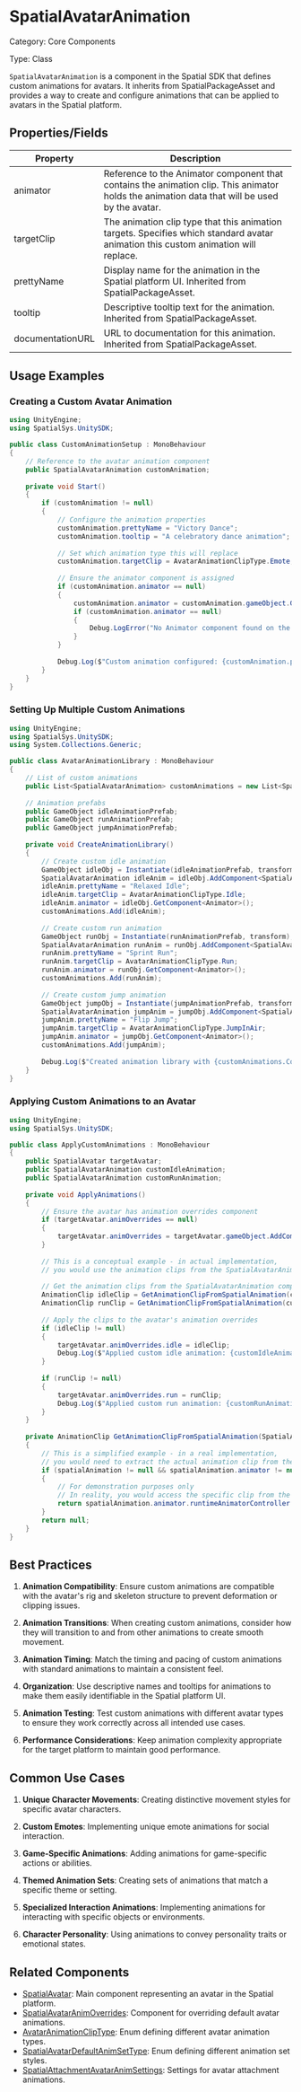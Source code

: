 # SpatialAvatarAnimation

Category: Core Components

Type: Class

`SpatialAvatarAnimation` is a component in the Spatial SDK that defines custom animations for avatars. It inherits from SpatialPackageAsset and provides a way to create and configure animations that can be applied to avatars in the Spatial platform.

## Properties/Fields

| Property | Description |
| --- | --- |
| animator | Reference to the Animator component that contains the animation clip. This animator holds the animation data that will be used by the avatar. |
| targetClip | The animation clip type that this animation targets. Specifies which standard avatar animation this custom animation will replace. |
| prettyName | Display name for the animation in the Spatial platform UI. Inherited from SpatialPackageAsset. |
| tooltip | Descriptive tooltip text for the animation. Inherited from SpatialPackageAsset. |
| documentationURL | URL to documentation for this animation. Inherited from SpatialPackageAsset. |

## Usage Examples

### Creating a Custom Avatar Animation

```csharp
using UnityEngine;
using SpatialSys.UnitySDK;

public class CustomAnimationSetup : MonoBehaviour
{
    // Reference to the avatar animation component
    public SpatialAvatarAnimation customAnimation;
    
    private void Start()
    {
        if (customAnimation != null)
        {
            // Configure the animation properties
            customAnimation.prettyName = "Victory Dance";
            customAnimation.tooltip = "A celebratory dance animation";
            
            // Set which animation type this will replace
            customAnimation.targetClip = AvatarAnimationClipType.Emote;
            
            // Ensure the animator component is assigned
            if (customAnimation.animator == null)
            {
                customAnimation.animator = customAnimation.gameObject.GetComponent<Animator>();
                if (customAnimation.animator == null)
                {
                    Debug.LogError("No Animator component found on the game object");
                }
            }
            
            Debug.Log($"Custom animation configured: {customAnimation.prettyName}");
        }
    }
}
```

### Setting Up Multiple Custom Animations

```csharp
using UnityEngine;
using SpatialSys.UnitySDK;
using System.Collections.Generic;

public class AvatarAnimationLibrary : MonoBehaviour
{
    // List of custom animations
    public List<SpatialAvatarAnimation> customAnimations = new List<SpatialAvatarAnimation>();
    
    // Animation prefabs
    public GameObject idleAnimationPrefab;
    public GameObject runAnimationPrefab;
    public GameObject jumpAnimationPrefab;
    
    private void CreateAnimationLibrary()
    {
        // Create custom idle animation
        GameObject idleObj = Instantiate(idleAnimationPrefab, transform);
        SpatialAvatarAnimation idleAnim = idleObj.AddComponent<SpatialAvatarAnimation>();
        idleAnim.prettyName = "Relaxed Idle";
        idleAnim.targetClip = AvatarAnimationClipType.Idle;
        idleAnim.animator = idleObj.GetComponent<Animator>();
        customAnimations.Add(idleAnim);
        
        // Create custom run animation
        GameObject runObj = Instantiate(runAnimationPrefab, transform);
        SpatialAvatarAnimation runAnim = runObj.AddComponent<SpatialAvatarAnimation>();
        runAnim.prettyName = "Sprint Run";
        runAnim.targetClip = AvatarAnimationClipType.Run;
        runAnim.animator = runObj.GetComponent<Animator>();
        customAnimations.Add(runAnim);
        
        // Create custom jump animation
        GameObject jumpObj = Instantiate(jumpAnimationPrefab, transform);
        SpatialAvatarAnimation jumpAnim = jumpObj.AddComponent<SpatialAvatarAnimation>();
        jumpAnim.prettyName = "Flip Jump";
        jumpAnim.targetClip = AvatarAnimationClipType.JumpInAir;
        jumpAnim.animator = jumpObj.GetComponent<Animator>();
        customAnimations.Add(jumpAnim);
        
        Debug.Log($"Created animation library with {customAnimations.Count} animations");
    }
}
```

### Applying Custom Animations to an Avatar

```csharp
using UnityEngine;
using SpatialSys.UnitySDK;

public class ApplyCustomAnimations : MonoBehaviour
{
    public SpatialAvatar targetAvatar;
    public SpatialAvatarAnimation customIdleAnimation;
    public SpatialAvatarAnimation customRunAnimation;
    
    private void ApplyAnimations()
    {
        // Ensure the avatar has animation overrides component
        if (targetAvatar.animOverrides == null)
        {
            targetAvatar.animOverrides = targetAvatar.gameObject.AddComponent<SpatialAvatarAnimOverrides>();
        }
        
        // This is a conceptual example - in actual implementation, 
        // you would use the animation clips from the SpatialAvatarAnimation components
        
        // Get the animation clips from the SpatialAvatarAnimation components
        AnimationClip idleClip = GetAnimationClipFromSpatialAnimation(customIdleAnimation);
        AnimationClip runClip = GetAnimationClipFromSpatialAnimation(customRunAnimation);
        
        // Apply the clips to the avatar's animation overrides
        if (idleClip != null)
        {
            targetAvatar.animOverrides.idle = idleClip;
            Debug.Log($"Applied custom idle animation: {customIdleAnimation.prettyName}");
        }
        
        if (runClip != null)
        {
            targetAvatar.animOverrides.run = runClip;
            Debug.Log($"Applied custom run animation: {customRunAnimation.prettyName}");
        }
    }
    
    private AnimationClip GetAnimationClipFromSpatialAnimation(SpatialAvatarAnimation spatialAnimation)
    {
        // This is a simplified example - in a real implementation, 
        // you would need to extract the actual animation clip from the animator
        if (spatialAnimation != null && spatialAnimation.animator != null)
        {
            // For demonstration purposes only
            // In reality, you would access the specific clip from the animator's runtime controller
            return spatialAnimation.animator.runtimeAnimatorController as AnimationClip;
        }
        return null;
    }
}
```

## Best Practices

1. **Animation Compatibility**: Ensure custom animations are compatible with the avatar's rig and skeleton structure to prevent deformation or clipping issues.

2. **Animation Transitions**: When creating custom animations, consider how they will transition to and from other animations to create smooth movement.

3. **Animation Timing**: Match the timing and pacing of custom animations with standard animations to maintain a consistent feel.

4. **Organization**: Use descriptive names and tooltips for animations to make them easily identifiable in the Spatial platform UI.

5. **Animation Testing**: Test custom animations with different avatar types to ensure they work correctly across all intended use cases.

6. **Performance Considerations**: Keep animation complexity appropriate for the target platform to maintain good performance.

## Common Use Cases

1. **Unique Character Movements**: Creating distinctive movement styles for specific avatar characters.

2. **Custom Emotes**: Implementing unique emote animations for social interaction.

3. **Game-Specific Animations**: Adding animations for game-specific actions or abilities.

4. **Themed Animation Sets**: Creating sets of animations that match a specific theme or setting.

5. **Specialized Interaction Animations**: Implementing animations for interacting with specific objects or environments.

6. **Character Personality**: Using animations to convey personality traits or emotional states.

## Related Components

- [SpatialAvatar](./SpatialAvatar.md): Main component representing an avatar in the Spatial platform.
- [SpatialAvatarAnimOverrides](./SpatialAvatarAnimOverrides.md): Component for overriding default avatar animations.
- [AvatarAnimationClipType](./AvatarAnimationClipType.md): Enum defining different avatar animation types.
- [SpatialAvatarDefaultAnimSetType](./SpatialAvatarDefaultAnimSetType.md): Enum defining different animation set styles.
- [SpatialAttachmentAvatarAnimSettings](./SpatialAttachmentAvatarAnimSettings.md): Settings for avatar attachment animations.